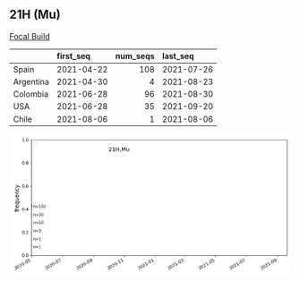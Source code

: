 

## 21H (Mu)
[Focal Build](https://nextstrain.org/groups/neherlab/ncov/21H.Mu)

|           | first_seq   |   num_seqs | last_seq   |
|:----------|:------------|-----------:|:-----------|
| Spain     | 2021-04-22  |        108 | 2021-07-26 |
| Argentina | 2021-04-30  |          4 | 2021-08-23 |
| Colombia  | 2021-06-28  |         96 | 2021-08-30 |
| USA       | 2021-06-28  |         35 | 2021-09-20 |
| Chile     | 2021-08-06  |          1 | 2021-08-06 |

![Overall trends 21H.Mu](/overall_trends_figures/overall_trends_21H.Mu.png)